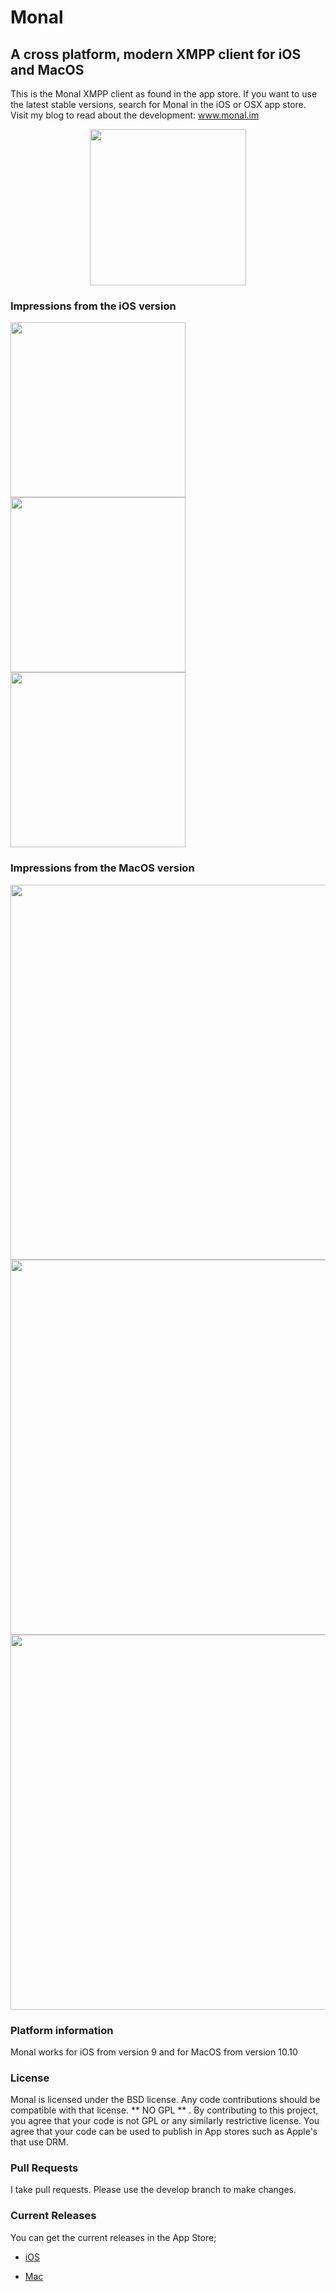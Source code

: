 # Monal
## A cross platform, modern XMPP client for iOS and MacOS

This is the Monal XMPP client as found in the app store.  If you want to  use the latest stable versions, search for Monal in the iOS or OSX app store. Visit my blog to read about the development: www.monal.im

<p align="center">
<img src ="https://monal.im/wp-content/uploads/2018/11/Simulator-Screen-Shot-iPhone-X-2018-11-10-at-13.46.33.png" width=250 >
</p>


### Impressions from the iOS version

<img src="https://monal.im/wp-content/uploads/2018/12/Simulator-Screen-Shot-iPhone-X-2018-12-02-at-23.26.50.png" width="280"> <img src="https://monal.im/wp-content/uploads/2018/12/Simulator-Screen-Shot-iPhone-XR-2018-12-29-at-23.18.13-473x1024.png" width="280"> <img src="https://monal.im/wp-content/uploads/2018/12/Simulator-Screen-Shot-iPhone-X-2018-12-23-at-00.15.08-473x1024.png" width="280">


### Impressions from the MacOS version

<img src="https://monal.im/wp-content/uploads/2018/04/Screen-Shot-2018-04-12-at-12.33.34-PM.png" width="600">
<img src="https://monal.im/wp-content/uploads/2018/01/Screen-Shot-2018-01-16-at-12.11.44-AM.png" width="600">
<img src="https://monal.im/wp-content/uploads/2018/11/Screen-Shot-2018-11-14-at-8.47.52-PM.png" width="600">


### Platform information

Monal works for iOS from version 9 and for MacOS from version 10.10

### License
Monal is licensed under the BSD license. Any code contributions should be compatible with that license.  ** NO GPL ** .  By contributing to this project, you agree that your code is not GPL or any similarly restrictive license. You agree that your code can be used to publish in App stores such as Apple's that use DRM.

### Pull Requests
I take pull requests. Please  use the develop branch to make changes.

### Current Releases ###

You can get the current releases in the App Store;

* [iOS](https://itunes.apple.com/us/app/monal-free-xmpp-chat/id317711500?mt=8)

* [Mac](https://itunes.apple.com/us/app/monal-free-xmpp-chat/id1060957067?mt=12)

